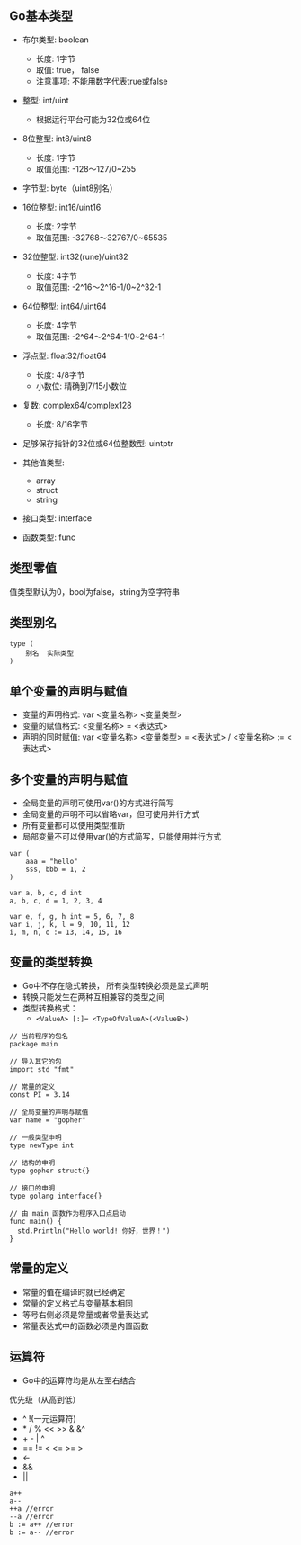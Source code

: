 ## Go基本类型

- 布尔类型: boolean
    - 长度: 1字节
    - 取值: true， false
    - 注意事项: 不能用数字代表true或false

- 整型: int/uint
    - 根据运行平台可能为32位或64位
    
- 8位整型: int8/uint8
    - 长度: 1字节
    - 取值范围: -128～127/0~255
    
- 字节型: byte（uint8别名）

- 16位整型: int16/uint16
    - 长度: 2字节
    - 取值范围: -32768～32767/0~65535
    
- 32位整型: int32(rune)/uint32
    - 长度: 4字节
    - 取值范围: -2^16～2^16-1/0~2^32-1
    
- 64位整型: int64/uint64
    - 长度: 4字节
    - 取值范围: -2^64～2^64-1/0~2^64-1

- 浮点型: float32/float64
    - 长度: 4/8字节
    - 小数位: 精确到7/15小数位
    
    
- 复数: complex64/complex128
    - 长度: 8/16字节
    
- 足够保存指针的32位或64位整数型: uintptr

- 其他值类型:
    - array
    - struct
    - string
    
- 接口类型: interface

- 函数类型: func

## 类型零值

值类型默认为0，bool为false，string为空字符串


## 类型别名
```
type (
    别名  实际类型
)
```

## 单个变量的声明与赋值
- 变量的声明格式: var <变量名称> <变量类型>
- 变量的赋值格式: <变量名称> = <表达式>
- 声明的同时赋值: var <变量名称> <变量类型> = <表达式> / <变量名称> := <表达式>

## 多个变量的声明与赋值
- 全局变量的声明可使用var()的方式进行简写
- 全局变量的声明不可以省略var，但可使用并行方式
- 所有变量都可以使用类型推断
- 局部变量不可以使用var()的方式简写，只能使用并行方式
```
var (
    aaa = "hello"
    sss, bbb = 1, 2
)

var a, b, c, d int
a, b, c, d = 1, 2, 3, 4

var e, f, g, h int = 5, 6, 7, 8
var i, j, k, l = 9, 10, 11, 12
i, m, n, o := 13, 14, 15, 16
```

## 变量的类型转换

- Go中不存在隐式转换， 所有类型转换必须是显式声明
- 转换只能发生在两种互相兼容的类型之间
- 类型转换格式：
    - `<ValueA> [:]= <TypeOfValueA>(<ValueB>)`

```
// 当前程序的包名
package main

// 导入其它的包
import std "fmt"

// 常量的定义
const PI = 3.14

// 全局变量的声明与赋值
var name = "gopher"

// 一般类型申明
type newType int

// 结构的申明
type gopher struct{}

// 接口的申明
type golang interface{}

// 由 main 函数作为程序入口点启动
func main() {
  std.Println("Hello world! 你好，世界！")
}
```
## 常量的定义

- 常量的值在编译时就已经确定
- 常量的定义格式与变量基本相同
- 等号右侧必须是常量或者常量表达式
- 常量表达式中的函数必须是内置函数

## 运算符

- Go中的运算符均是从左至右结合

优先级（从高到低）
- ^ !(一元运算符)
- \* / % \<\< \>\> & &^
- \+ - | ^
- == != \< \<= \>= \>
- <-
- &&
- ||

```
a++
a--
++a //error
--a //error
b := a++ //error
b := a-- //error

```



    